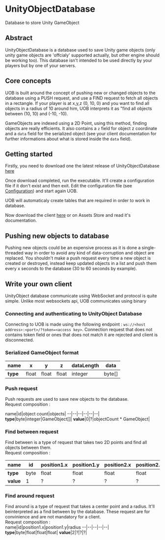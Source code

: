 
# UnityObjectDatabase
Database to store Unity GameObject

## Abstract

UnityObjectDatabase is a database used to save Unity game objects (only unity game objects are 'offcialy' supported actually, but other engine should be working too). This database isn't intended to be used directly by your players but by one of your servers.

## Core concepts

UOB is built around the concept of pushing new or changed objects to the database using a PUSH request, and use a FIND request to fetch all objects in a rectangle.
If your player is at x,y,z (0, 10, 0) and you want to find all objects in a radius of 10 around him, UOB interprets it as "find all objects between (10, 10) and (-10, -10).

GameObjects are indexed using a 2D Point, using this method, finding objects are really efficients. It also contains a `z` field for object z coordinate and a `data` field for the serialized object (see your client documentation for further informations about what is stored inside the `data` field).

## Getting started

Firstly, you need to download one the latest release of UnityObjectDatabase [here](https://github.com/JulienLavocat/UnityObjectDatabase/releases)

Once download completed, run the executable. It'll create a configuration file if it don't exist and then exit.
Edit the configuration file (see [Configuration](https://github.com/JulienLavocat/UnityObjectDatabase#Configuration)) and start again UOB.

UOB will automaticaly create tables that are required in order to work in database.

Now download the client [here](https://github.com/JulienLavocat/UnityObjectDatabase-Client) or on Assets Store and read it's documentation.

## Pushing new objects to database

Pushing new objects could be an expensive process as it is done a single-threaded way in order to avoid any kind of data-corruption and object are replaced. You shouldn't make a push request every time a new object is created or destroyed, instead keep updated objects in a list and push them every x seconds to the database (30 to 60 seconds by example).

## Write your own client

UnityObject database communicate using WebSocket and protocol is quite simple.
Unlike most websockets api, UOB communicates using binary 

### Connecting and authenticating to UnityObject Database
Connecting to UOB is made using the following endpoint : `ws://<host address>:<port>/?token=<access key>`.
Connection request that does not contains token field or ones that does not match it are rejected and client is disconnected.

### Serialized GameObject format
name|x|y|z|dataLength|data|
--|--|--|--|--|--|
**type**|float|float|float|integer|byte[]

### Push request

Push requests are used to save new objects to the database.  
Request composition :

name|id|object count|objects|
--|--|--|--|--|--|
**type**|byte|integer|GameObject[]|
**value**|0|?|objectCount * GameObject|

### Find between request

Find between is a type of request that takes two 2D points and find all objects between them.  
Request composition :  

name|id|position1.x|position1.y|position2.x|position2.z
--|--|--|--|--|--|
**type**|byte|float|float|float|float|
**value**|1| ?|?|?|?|


### Find around request

Find around is a type of request that takes a center point and a radius. It'll beinterpreted as a find between by the database.
These request are for convinience and are not mandatory for a client.  
Request composition :  
name|id|position1.x|position1.y|radius
--|--|--|--|--|
**type**|byte|float|float|float|
**value**|2|?|?|?|
